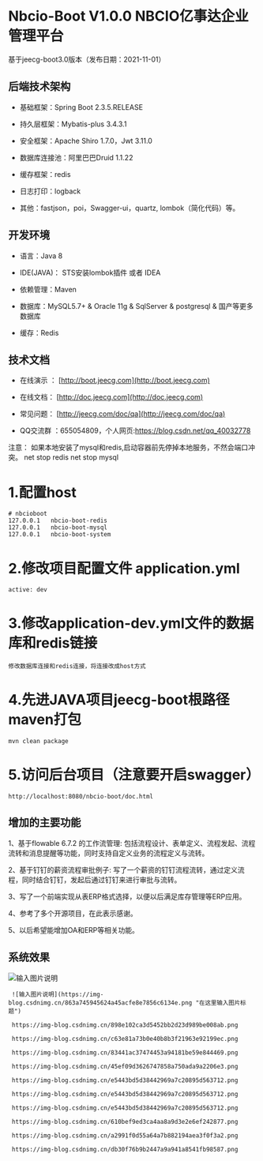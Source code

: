 Nbcio-Boot V1.0.0 NBCIO亿事达企业管理平台
===============

基于jeecg-boot3.0版本（发布日期：2021-11-01）


## 后端技术架构
- 基础框架：Spring Boot 2.3.5.RELEASE

- 持久层框架：Mybatis-plus 3.4.3.1

- 安全框架：Apache Shiro 1.7.0，Jwt 3.11.0

- 数据库连接池：阿里巴巴Druid 1.1.22

- 缓存框架：redis

- 日志打印：logback

- 其他：fastjson，poi，Swagger-ui，quartz, lombok（简化代码）等。



## 开发环境

- 语言：Java 8

- IDE(JAVA)： STS安装lombok插件 或者 IDEA

- 依赖管理：Maven

- 数据库：MySQL5.7+  &  Oracle 11g & SqlServer & postgresql & 国产等更多数据库

- 缓存：Redis


## 技术文档


- 在线演示 ：  [http://boot.jeecg.com](http://boot.jeecg.com)

- 在线文档：  [http://doc.jeecg.com](http://doc.jeecg.com)

- 常见问题：  [http://jeecg.com/doc/qa](http://jeecg.com/doc/qa)

- QQ交流群 ：655054809，个人网页:https://blog.csdn.net/qq_40032778

注意： 如果本地安装了mysql和redis,启动容器前先停掉本地服务，不然会端口冲突。
       net stop redis
       net stop mysql
 
# 1.配置host

    # nbcioboot
    127.0.0.1   nbcio-boot-redis
    127.0.0.1   nbcio-boot-mysql
    127.0.0.1   nbcio-boot-system
	
# 2.修改项目配置文件 application.yml
    active: dev
	
# 3.修改application-dev.yml文件的数据库和redis链接
	修改数据库连接和redis连接，将连接改成host方式

# 4.先进JAVA项目jeecg-boot根路径 maven打包
    mvn clean package

# 5.访问后台项目（注意要开启swagger）
    http://localhost:8080/nbcio-boot/doc.html

## 增加的主要功能

   1、基于flowable 6.7.2 的工作流管理:
          包括流程设计、表单定义、流程发起、流程流转和消息提醒等功能，同时支持自定义业务的流程定义与流转。

   2、基于钉钉的薪资流程审批例子:
          写了一个薪资的钉钉流程流转，通过定义流程，同时结合钉钉，发起后通过钉钉来进行审批与流转。

   3、写了一个前端实现从表ERP格式选择，以便以后满足库存管理等ERP应用。

   4、参考了多个开源项目，在此表示感谢。

   5、以后希望能增加OA和ERP等相关功能。
   
   系统效果
   ----
   ![输入图片说明](https://static.oschina.net/uploads/img/201912/25133248_Ag1C.jpg "在这里输入图片标题")
   
     ![输入图片说明](https://img-blog.csdnimg.cn/863a745945624a45acfe8e7856c6134e.png "在这里输入图片标题")
	 
	 https://img-blog.csdnimg.cn/898e102ca3d5452bb2d23d989be008ab.png
	 
	 https://img-blog.csdnimg.cn/c63e81a73b0e40b8b3f21963e92199ec.png
	 
	 https://img-blog.csdnimg.cn/83441ac37474453a94181be59e844469.png
	 
	 https://img-blog.csdnimg.cn/45ef09d3626747858a750ada9a2206e3.png
	 
	 https://img-blog.csdnimg.cn/e5443bd5d38442969a7c20895d563712.png
	 
	 https://img-blog.csdnimg.cn/e5443bd5d38442969a7c20895d563712.png
	 
	 https://img-blog.csdnimg.cn/e5443bd5d38442969a7c20895d563712.png
	 
	 https://img-blog.csdnimg.cn/610bef9ed3ca4aa8a9d3e2e6ef242877.png
	 
	 https://img-blog.csdnimg.cn/a2991f0d55a64a7b882194aea3f0f3a2.png
	 
	 https://img-blog.csdnimg.cn/db30f76b9b2447a9a941a8541fb98587.png

